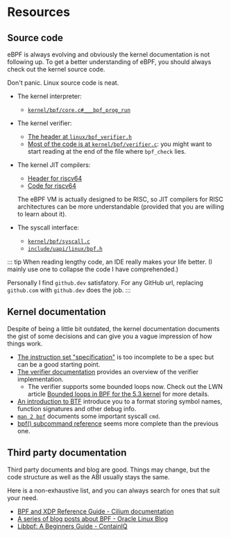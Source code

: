 # Resources

## Source code

eBPF is always evolving and obviously the kernel documentation is not following up. To get a better understanding of eBPF, you should always check out the kernel source code.

Don't panic. Linux source code is neat.
- The kernel interpreter:
  - [`kernel/bpf/core.c#___bpf_prog_run`](https://github.com/torvalds/linux/blob/4dc12f37a8e98e1dca5521c14625c869537b50b6/kernel/bpf/core.c#L1643)
- The kernel verifier:
  - [The header at `linux/bpf_verifier.h`](https://github.com/torvalds/linux/blob/4dc12f37a8e98e1dca5521c14625c869537b50b6/include/linux/bpf_verifier.h)
  - [Most of the code is at `kernel/bpf/verifier.c`](https://github.com/torvalds/linux/blob/4dc12f37a8e98e1dca5521c14625c869537b50b6/kernel/bpf/verifier.c):
    you might want to start reading at the end of the file where `bpf_check` lies.
- The kernel JIT compilers:
  - [Header for riscv64](https://github.com/torvalds/linux/blob/4dc12f37a8e98e1dca5521c14625c869537b50b6/arch/riscv/net/bpf_jit.h)
  - [Code for riscv64](https://github.com/torvalds/linux/blob/4dc12f37a8e98e1dca5521c14625c869537b50b6/arch/riscv/net/bpf_jit_comp64.c)

  The eBPF VM is actually designed to be RISC, so JIT compilers for RISC architectures can be more understandable (provided that you are willing to learn about it).
- The syscall interface:
  - [`kernel/bpf/syscall.c`](https://github.com/torvalds/linux/blob/4dc12f37a8e98e1dca5521c14625c869537b50b6/kernel/bpf/syscall.c)
  - [`include/uapi/linux/bpf.h`](https://github.com/torvalds/linux/blob/4dc12f37a8e98e1dca5521c14625c869537b50b6/include/uapi/linux/bpf.h)

::: tip
When reading lengthy code, an IDE really makes your life better.
(I mainly use one to collapse the code I have comprehended.)

Personally I find `github.dev` satisfatory. For any GitHub url, replacing `github.com` with `github.dev` does the job.
:::
  
## Kernel documentation

Despite of being a little bit outdated, the kernel documentation documents the gist of some decisions and can give you a vague impression of how things work.
- [The instruction set "specification"](https://docs.kernel.org/bpf/instruction-set.html) is too incomplete to be a spec but can be a good starting point.
- [The verifier documentation](https://docs.kernel.org/bpf/verifier.html) provides an overview of the verifier implementation.
  - The verifier supports some bounded loops now.
    Check out the LWN article [Bounded loops in BPF for the 5.3 kernel](https://lwn.net/Articles/794934/) for more details.
- [An introduction to BTF](https://docs.kernel.org/bpf/btf.html) introduce you to a format
  storing symbol names, function signatures and other debug info.
- [`man 2 bpf`](https://man7.org/linux/man-pages/man2/bpf.2.html) documents some important syscall `cmd`.
- [bpf() subcommand reference](https://docs.kernel.org/userspace-api/ebpf/syscall.html) seems more complete than the previous one.

## Third party documentation

Third party documents and blog are good. Things may change, but the code structure as well as the ABI usually stays the same.

Here is a non-exhaustive list, and you can always search for ones that suit your need.
- [BPF and XDP Reference Guide - Cilium documentation](https://docs.cilium.io/en/latest/bpf/)
- [A series of blog posts about BPF - Oracle Linux Blog](https://blogs.oracle.com/linux/post/bpf-application-development-and-libbpf)
- [Libbpf: A Beginners Guide - ContainIQ](https://www.containiq.com/post/libbpf)
